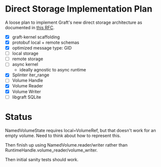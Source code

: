 # Direct Storage Implementation Plan

A loose plan to implement Graft's new direct storage architecture as documented in [this RFC].

[this RFC]: https://graft.rs/docs/rfcs/0001-direct-storage-architecture/

- [x] graft-kernel scaffolding
- [x] protobuf local + remote schemas
- [x] optimized message type: GID
- [ ] local storage
- [ ] remote storage
- [ ] async kernel
  - ideally agnostic to async runtime
- [x] Splinter iter_range
- [ ] Volume Handle
- [x] Volume Reader
- [x] Volume Writer
- [ ] libgraft SQLite

# Status

NamedVolumeState requires local=VolumeRef, but that doesn't work for an empty
volume. Need to think about how to represent this.

Then finish up using NamedVolume.reader/writer rather than RuntimeHandle.volume_reader/volume_writer.

Then initial sanity tests should work.

